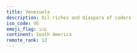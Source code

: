 ```yaml
---
title: Venezuela
description: Oil riches and diaspora of coders
iso_code: VE
emoji_flag: 🇻🇪
continent: South America
remote_rank: 12
---
```

